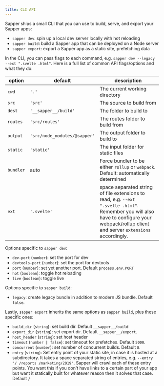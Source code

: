 ```yaml
---
title: CLI API
---
```


Sapper ships a small CLI that you can use to build, serve, and export your Sapper apps:

- `sapper dev`: spin up a local dev server locally with hot reloading
- `sapper build`: build a Sapper app that can be deployed on a Node server
- `sapper export`: export a Sapper app as a static site, prefetching data

In the CLI, you can pass flags to each command, e.g. `sapper dev --legacy --ext ".svelte .html"`. Here is a full list of common API flags/options and what they do:

| option | default | description |
| --- | --- | --- |
| `cwd` | `'.'` | The current working directory
| `src` | `'src'` | The source to build from
| `dest` | `'__sapper__/build'` | The folder to build to
| `routes` | `'src/routes'` | The routes folder to build from
| `output` | `'src/node_modules/@sapper'` | The output folder to build to
| `static` | `'static'` | The input folder for static files
| `bundler` | auto | Force bundler to be either `rollup` or `webpack`. Default: automatically determined
| `ext` | `'.svelte'` | space separated string of file extensions to read, e.g. `--ext ".svelte .html"`. Remember you will also have to configure your webpack/rollup client and server `extensions` accordingly.

Options specific to `sapper dev`:

- `dev-port` (`number`): set the port for dev
- `devtools-port` (`number`): set the port for devtools
- `port` (`number`): set yet another port. Default `process.env.PORT`
- `hot` (`boolean`): toggle hot reloading
- `live` (`boolean`): toggle live

Options specific to `sapper build`:

- `legacy`: create legacy bundle in addition to modern JS bundle. Default `false`.

Lastly, `sapper export` inherits the same options as `sapper build`, plus these specific ones:

- `build_dir` (`string`): set build dir. Default `__sapper__/build`
- `export_dir` (`string`): set export dir. Default `__sapper__/export`.
- `host_header` (`string`): set host header
- `timeout` (`number | false`): set timeout for prefetches. Default `5000`.
- `concurrent` (`number`): set number of concurrent builds. Default `8`.
- `entry` (`string`): Set entry point of your static site, in case it is hosted at a subdirectory. It takes a space separated string of entries, e.g. `--entry "/ /reports /marketing/2019"`. Sapper will crawl each of these entry points. You want this if you don't have links to a certain part of your app but want it statically built for whatever reason then it solves that case. Default `/`
